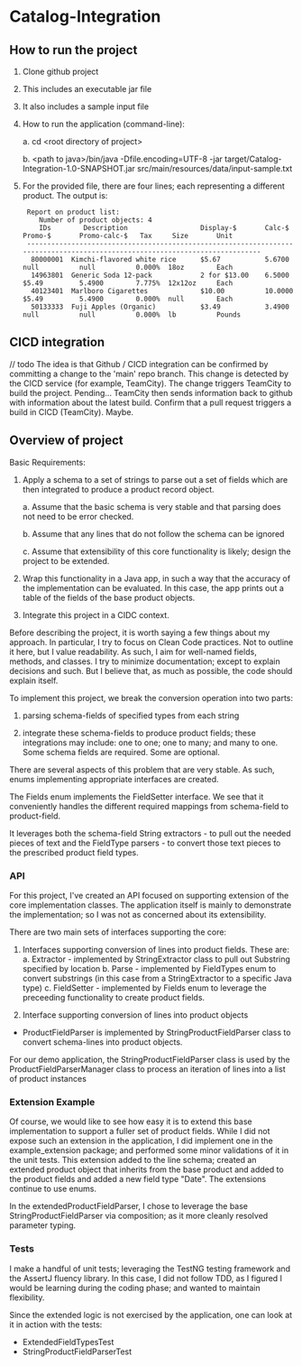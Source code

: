# Catalog-Integration

## How to run the project
1. Clone github project
2. This includes an executable jar file
3. It also includes a sample input file
4. How to run the application (command-line):
    
    a. cd \<root directory of project\>
    
    b. \<path to java\>/bin/java  -Dfile.encoding=UTF-8 -jar target/Catalog-Integration-1.0-SNAPSHOT.jar src/main/resources/data/input-sample.txt
5. For the provided file, there are four lines; each representing a different product. The output is:

        Report on product list:
           Number of product objects: 4
           IDs        Description                  Display-$       Calc-$        Promo-$       Promo-calc-$   Tax     Size       Unit
        -----------------------------------------------------------------------------------------------------------------------------
         80000001  Kimchi-flavored white rice      $5.67           5.6700        null          null          0.000%  18oz        Each   
         14963801  Generic Soda 12-pack            2 for $13.00    6.5000        $5.49         5.4900        7.775%  12x12oz     Each   
         40123401  Marlboro Cigarettes             $10.00          10.0000       $5.49         5.4900        0.000%  null        Each   
         50133333  Fuji Apples (Organic)           $3.49           3.4900        null          null          0.000%  lb          Pounds 
        

       
## CICD integration
// todo  The idea is that Github / CICD integration can be confirmed by committing a change to the 'main' repo branch.  This change is detected by the CICD service (for example, TeamCity).  The change triggers TeamCity to build the project.  Pending... TeamCity then sends information back to github with information about the latest build.  Confirm that a pull request triggers a build in CICD (TeamCity). Maybe.

## Overview of project
Basic Requirements:

1. Apply a schema to a set of strings to parse out a set of fields which are then integrated to produce a product record object.

    a. Assume that the basic schema is very stable and that parsing does not need to be error checked.
 
    b. Assume that any lines that do not follow the schema can be ignored
 
    c. Assume that extensibility of this core functionality is likely; design the project to be extended.

2. Wrap this functionality in a Java app, in such a way that the accuracy of the implementation can be evaluated.  In this case, the app prints out a table of the fields of the base product objects.

3. Integrate this project in a CIDC context.

Before describing the project, it is worth saying a few things about my approach. In particular, I try to focus on Clean Code practices.  Not to outline it here, but I value readability.  As such, I aim for well-named fields, methods, and classes.  I try to minimize documentation; except to explain decisions and such.  But I believe that, as much as possible, the code should explain itself.

To implement this project, we break the conversion operation into two parts:  

1. parsing schema-fields of specified types from each string

2. integrate these schema-fields to produce product fields; these integrations may include: one to one; one to many; and many to one. Some schema fields are required.  Some are optional. 

There are several aspects of this problem that are very stable.  As such, enums implementing appropriate interfaces are created.

The Fields enum implements the FieldSetter interface.  We see that it conveniently handles the different required mappings from schema-field to product-field.

It leverages both the schema-field String extractors - to pull out the needed pieces of text and the FieldType parsers - to convert those text pieces to the prescribed product field types.

### API
For this project, I've created an API focused on supporting extension of the core implementation classes.
The application itself is mainly to demonstrate the implementation; so I was not as concerned about its extensibility.

There are two main sets of interfaces supporting the core:
1.  Interfaces supporting conversion of lines into product fields.  These are:
   a. Extractor - implemented by StringExtractor class to pull out Substring specified by location
   b. Parse - implemented by FieldTypes enum to convert substrings (in this case from a StringExtractor to a specific Java type)
   c. FieldSetter - implemented by Fields enum to leverage the preceeding functionality to create product fields.

2. Interface supporting conversion of lines into product objects

* ProductFieldParser is implemented by StringProductFieldParser class to convert schema-lines into product objects.

For our demo application, the StringProductFieldParser class is used by the ProductFieldParserManager class to process an iteration of lines into a list of product instances
### Extension Example
Of course, we would like to see how easy it is to extend this base implementation to support a fuller set of product fields.
While I did not expose such an extension in the application, I did implement one in the example_extension package; and performed some minor validations of it in the unit tests.
This extension added to the line schema; created an extended product object that inherits from the base product and added to the product fields and added a new field type "Date".
The extensions continue to use enums.

In the extendedProductFieldParser, I chose to leverage the base StringProductFieldParser via composition; as it more cleanly resolved parameter typing.


### Tests
I make a handful of unit tests; leveraging the TestNG testing framework and the AssertJ fluency library.
In this case, I did not follow TDD, as I figured I would be learning during the coding phase; and wanted to maintain flexibility.

Since the extended logic is not exercised by the application, one can look at it in action with the tests:
* ExtendedFieldTypesTest
* StringProductFieldParserTest
